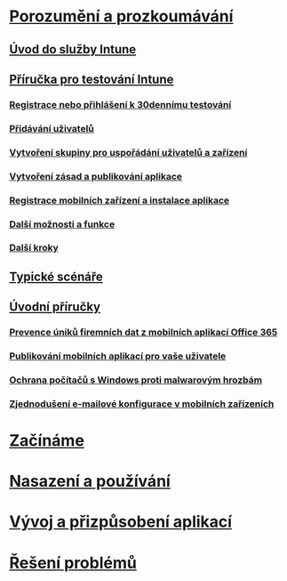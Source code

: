 # [Porozumění a prozkoumávání](introduction-to-microsoft-intune.md)
## [Úvod do služby Intune](introduction-to-microsoft-intune.md)
## [Příručka pro testování Intune](get-started-with-a-30-day-trial-of-microsoft-intune.md)
### [Registrace nebo přihlášení k 30dennímu testování](get-started-with-a-30-day-trial-of-microsoft-intune-step-1.md)
### [Přidávání uživatelů](get-started-with-a-30-day-trial-of-microsoft-intune-step-2.md)
### [Vytvoření skupiny pro uspořádání uživatelů a zařízení](get-started-with-a-30-day-trial-of-microsoft-intune-step-3.md)
### [Vytvoření zásad a publikování aplikace](get-started-with-a-30-day-trial-of-microsoft-intune-step-4.md)
### [Registrace mobilních zařízení a instalace aplikace](get-started-with-a-30-day-trial-of-microsoft-intune-step-5.md)
### [Další možnosti a funkce](get-started-with-a-30-day-trial-of-microsoft-intune-step-6.md)
### [Další kroky](get-started-with-a-30-day-trial-of-microsoft-intune-step-7.md)
## [Typické scénáře](common-ways-to-use-intune.md)
## [Úvodní příručky](prevent-company-data-leaks-from-Office-365-mobile-apps.md)
### [Prevence úniků firemních dat z mobilních aplikací Office 365](prevent-company-data-leaks-from-Office-365-mobile-apps.md)
### [Publikování mobilních aplikací pro vaše uživatele](publish-mobile-apps-to-users.md)
### [Ochrana počítačů s Windows proti malwarovým hrozbám](protect-pcs-against-malware-threats.md)
### [Zjednodušení e-mailové konfigurace v mobilních zařízeních](simplify-email-configuration-on-mobile-devices.md)

# [Začínáme](/intune/get-started/what-to-know-before-you-start-microsoft-intune)
<!-- # [Plan and Design](/intune/plan-design/ways-to-do-enterprise-mobility) -->
# [Nasazení a používání](/intune/deploy-use/overview-of-device-and-app-lifecycles-in-microsoft-intune)
# [Vývoj a přizpůsobení aplikací](/intune/develop/intune-app-sdk)
# [Řešení problémů](/intune/troubleshoot/general-troubleshooting-tips-for-microsoft-intune)


<!--HONumber=Aug16_HO4-->


